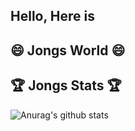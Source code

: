 ## Hello, Here is
## 😄 Jongs World 😄

<!--
Here are some ideas to get you started:

- 🔭 I’m currently working on ...
- 🌱 I’m currently learning ...
- 👯 I’m looking to collaborate on ...
- 🤔 I’m looking for help with ...
- 💬 Ask me about ...
- 📫 How to reach me: ...
- 😄 Pronouns: ...
- ⚡ Fun fact: ...
-->


## :trophy: Jongs Stats :trophy:
![Anurag's github stats](https://github-readme-stats.vercel.app/api?username=jonghapark&show_icons=true&theme=slateorange&count_private=true)
